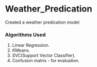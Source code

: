 # Weather_Predication
Created a weather predication model

### Algorithms Used
1. Linear Regression.
2. KMeans.
3. SVC(Support Vector Classifier).
4. Confusion matrix - for evaluation.
